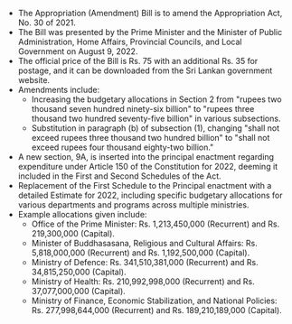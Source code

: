 - The Appropriation (Amendment) Bill is to amend the Appropriation Act, No. 30 of 2021.
- The Bill was presented by the Prime Minister and the Minister of Public Administration, Home Affairs, Provincial Councils, and Local Government on August 9, 2022.
- The official price of the Bill is Rs. 75 with an additional Rs. 35 for postage, and it can be downloaded from the Sri Lankan government website.
- Amendments include:
  - Increasing the budgetary allocations in Section 2 from "rupees two thousand seven hundred ninety-six billion" to "rupees three thousand two hundred seventy-five billion" in various subsections.
  - Substitution in paragraph (b) of subsection (1), changing "shall not exceed rupees three thousand two hundred billion" to "shall not exceed rupees four thousand eighty-two billion."
- A new section, 9A, is inserted into the principal enactment regarding expenditure under Article 150 of the Constitution for 2022, deeming it included in the First and Second Schedules of the Act.
- Replacement of the First Schedule to the Principal enactment with a detailed Estimate for 2022, including specific budgetary allocations for various departments and programs across multiple ministries. 
- Example allocations given include:
  - Office of the Prime Minister: Rs. 1,213,450,000 (Recurrent) and Rs. 219,300,000 (Capital).
  - Minister of Buddhasasana, Religious and Cultural Affairs: Rs. 5,818,000,000 (Recurrent) and Rs. 1,192,500,000 (Capital).
  - Ministry of Defence: Rs. 341,510,381,000 (Recurrent) and Rs. 34,815,250,000 (Capital).
  - Ministry of Health: Rs. 210,992,998,000 (Recurrent) and Rs. 37,077,000,000 (Capital).
  - Ministry of Finance, Economic Stabilization, and National Policies: Rs. 277,998,644,000 (Recurrent) and Rs. 189,210,189,000 (Capital).